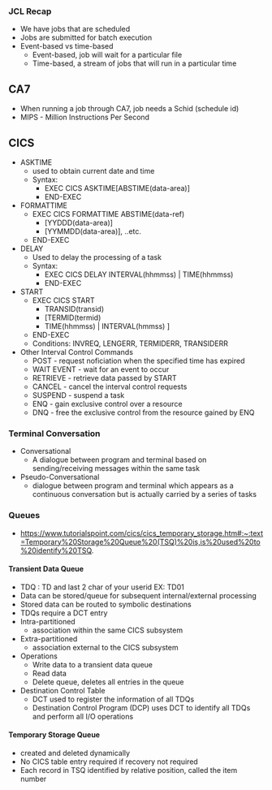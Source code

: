 ### JCL Recap
- We have jobs that are scheduled
- Jobs are submitted for batch execution
- Event-based vs time-based
    - Event-based, job will wait for a particular file
    - Time-based, a stream of jobs that will run in a particular time

## CA7
- When running a job through CA7, job needs a Schid (schedule id)
- MIPS - Million Instructions Per Second

## CICS
- ASKTIME
    - used to obtain current date and time
    - Syntax:
        - EXEC CICS ASKTIME[ABSTIME(data-area)]
        - END-EXEC
- FORMATTIME
    - EXEC CICS FORMATTIME ABSTIME(data-ref)
        - [YYDDD(data-area)]
        - [YYMMDD(data-area)], ..etc.
    - END-EXEC
- DELAY
    - Used to delay the processing of a task
    - Syntax:
        - EXEC CICS DELAY
            INTERVAL(hhmmss) | TIME(hhmmss)
        - END-EXEC
- START
    - EXEC CICS START
        - TRANSID(transid)
        - [TERMID(termid)
        - TIME(hhmmss) | INTERVAL(hmmss) ]
    - END-EXEC
    - Conditions: INVREQ, LENGERR, TERMIDERR, TRANSIDERR
- Other Interval Control Commands
    - POST - request noficiation when the specified time has expired
    - WAIT EVENT - wait for an event to occur
    - RETRIEVE - retrieve data passed by START
    - CANCEL - cancel the interval control requests
    - SUSPEND - suspend a task
    - ENQ - gain exclusive control over a resource
    - DNQ - free the exclusive control from the resource gained by ENQ
### Terminal Conversation
- Conversational
    - A dialogue between program and terminal based on sending/receiving messages within the same task
- Pseudo-Conversational
    - dialogue between program and terminal which appears as a continuous conversation but is actually carried by a series of tasks
### Queues
- https://www.tutorialspoint.com/cics/cics_temporary_storage.htm#:~:text=Temporary%20Storage%20Queue%20(TSQ)%20is,is%20used%20to%20identify%20TSQ.
#### Transient Data Queue
- TDQ                      : TD and last 2 char of your userid EX: TD01
- Data can be stored/queue for subsequent internal/external processing
- Stored data can be routed to symbolic destinations
- TDQs require a DCT entry
- Intra-partitioned
    - association within the same CICS subsystem
- Extra-partitioned
    - association external to the CICS subsystem
- Operations
    - Write data to a transient data queue
    - Read data
    - Delete queue, deletes all entries in the queue
- Destination Control Table
    - DCT used to register the information of all TDQs
    - Destination Control Program (DCP) uses DCT to identify all TDQs and perform all I/O operations
#### Temporary Storage Queue
- created and deleted dynamically
- No CICS table entry required if recovery not required
- Each record in TSQ identified by relative position, called the item number